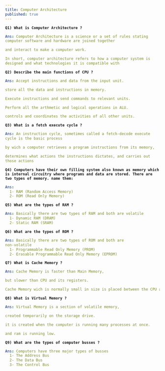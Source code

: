```yaml
---
title: Computer Architecture
published: true
---
```


**`Q1) What is Computer Architecture ?`**

```yaml
Ans: Computer Architecture is a science or a set of rules stating
computer software and hardware are joined together 

and interact to make a computer work. 

In short, computer architecture refers to how a computer system is
designed and what technologies it is compatible with
```

**`Q2) Describe the main functions of CPU ?`**

```yaml
Ans: Accept instructions and data from the input unit.

store all the data and instructions in memory.

Execute instructions and send commands to relevant units.

Perform all the arthmetic and logical operations in ALU.

controls and coordinates the activities of all other units.
```

**`Q3) What is a fetch execute cycle ?`**

```yaml
Ans: An instruction cycle, sometimes called a fetch-decode execute
cycle is the basic process

by wich a computer retrieves a program instructions from its memory,

determines what actions the instructions dictates, and carries out
those actions
```

**`Q4) Computers have their own filling system also known as memory which is internal circuitry where programs and data are stored. There are two types of memory. name them:`**

```yaml
Ans: 
  1- RAM (Random Access Memory)
  2- ROM (Read Only Memory)
```

**`Q5) What are the types of RAM ?`**

```yaml
Ans: Basically there are two types of RAM and both are volatile
  1- Dynamic RAM (DRAM)
  2- Static RAM (SRAM)
```

**`Q6) What are the types of ROM ?`**

```yaml
Ans: Basically there are two types of ROM and both are
non-volatile
  1- Programmable Read Only Memory (PROM)
  2- Erasable Programmable Read Only Memory (EPROM)
```

**`Q7) What is Cache Memory ?`**

```yaml
Ans: Cache Memory is faster than Main Memory,

but slower than CPU and its registers.

Cache Memory wich is normally small in size is placed between the CPU and Main Memory
```

**`Q8) What is Virtual Memory ?`**

```yaml
Ans: Virtual Memory is a section of volatile memory,

created temporarily on the storage drive.

it is created when the computer is running many processes at once.

and ram is running low.
```

**`Q9) What are the types of computer busses ?`**

```yaml
Ans: Computers have three major types of busses
  1- The Address Bus
  2- The Data Bus
  3- The Control Bus
```

